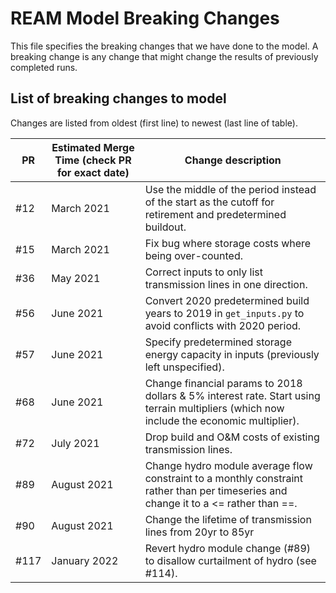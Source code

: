 # REAM Model Breaking Changes

This file specifies the breaking changes that we have done to the model.
A breaking change is any change that might change the results of previously
completed runs.

## List of breaking changes to model

Changes are listed from oldest (first line) to newest (last line of table).

| PR | Estimated Merge Time (check PR for exact date) | Change description |
| ---- | --- | ---------------------|
| #12 | March 2021 | Use the middle of the period instead of the start as the cutoff for retirement and predetermined buildout. |
| #15 | March 2021 | Fix bug where storage costs where being over-counted. |
| #36 | May 2021 | Correct inputs to only list transmission lines in one direction. |
| #56 | June 2021 | Convert 2020 predetermined build years to 2019 in `get_inputs.py` to avoid conflicts with 2020 period. |
| #57 | June 2021 | Specify predetermined storage energy capacity in inputs (previously left unspecified). |
| #68 | June 2021 | Change financial params to 2018 dollars & 5% interest rate. Start using terrain multipliers (which now include the economic multiplier). |
| #72 | July 2021 | Drop build and O&M costs of existing transmission lines. |
| #89 | August 2021 | Change hydro module average flow constraint to a monthly constraint rather than per timeseries and change it to a <= rather than ==. |
| #90 | August 2021 | Change the lifetime of transmission lines from 20yr to 85yr |
| #117 | January 2022 | Revert hydro module change (#89) to disallow curtailment of hydro (see #114). |
